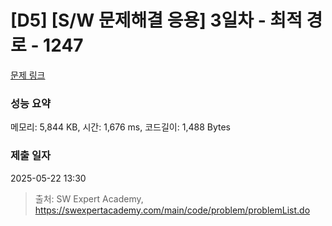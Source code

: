 # [D5] [S/W 문제해결 응용] 3일차 - 최적 경로 - 1247 

[문제 링크](https://swexpertacademy.com/main/code/problem/problemDetail.do?contestProbId=AV15OZ4qAPICFAYD) 

### 성능 요약

메모리: 5,844 KB, 시간: 1,676 ms, 코드길이: 1,488 Bytes

### 제출 일자

2025-05-22 13:30



> 출처: SW Expert Academy, https://swexpertacademy.com/main/code/problem/problemList.do
